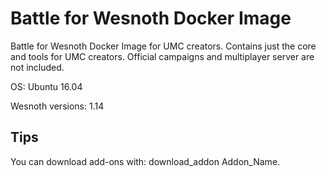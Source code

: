 Battle for Wesnoth Docker Image
===============================

Battle for Wesnoth Docker Image for UMC creators. Contains just the core and tools for UMC creators. Official campaigns and multiplayer server are not included.

OS: Ubuntu 16.04

Wesnoth versions: 1.14

Tips
----

You can download add-ons with: download_addon Addon_Name.
